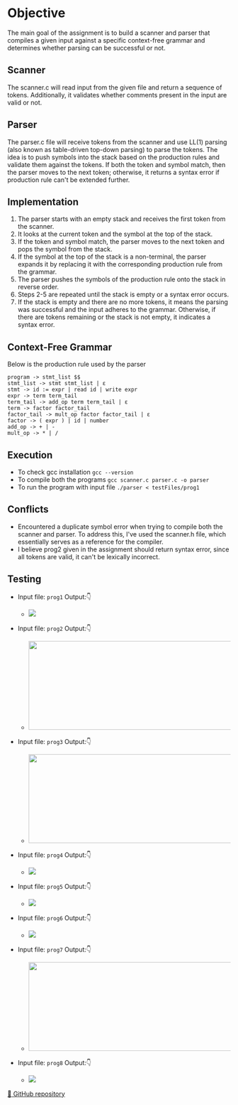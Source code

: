 # Objective
The main goal of the assignment is to build a scanner and parser that compiles a given input against a specific context-free grammar and determines whether parsing can be successful or not.

## Scanner
The scanner.c will read input from the given file and return a sequence of tokens. Additionally, it validates whether comments present in the input are valid or not.

## Parser
The parser.c file will receive tokens from the scanner and use LL(1) parsing (also known as table-driven top-down parsing) to parse the tokens. The idea is to push symbols into the stack based on the production rules and validate them against the tokens. If both the token and symbol match, then the parser moves to the next token; otherwise, it returns a syntax error if production rule can't be extended further.

## Implementation
1. The parser starts with an empty stack and receives the first token from the scanner.
2. It looks at the current token and the symbol at the top of the stack.
3. If the token and symbol match, the parser moves to the next token and pops the symbol from the stack.
4. If the symbol at the top of the stack is a non-terminal, the parser expands it by replacing it with the corresponding production rule from the grammar.
5. The parser pushes the symbols of the production rule onto the stack in reverse order.
6. Steps 2-5 are repeated until the stack is empty or a syntax error occurs.
7. If the stack is empty and there are no more tokens, it means the parsing was successful and the input adheres to the grammar. Otherwise, if there are tokens remaining or the stack is not empty, it indicates a syntax error.

## Context-Free Grammar
Below is the production rule used by the parser
``` 
program -> stmt_list $$
stmt_list -> stmt stmt_list | ε
stmt -> id := expr | read id | write expr
expr -> term term_tail
term_tail -> add_op term term_tail | ε
term -> factor factor_tail
factor_tail -> mult_op factor factor_tail | ε
factor -> ( expr ) | id | number
add_op -> + | -
mult_op -> * | / 
```
## Execution
- To check gcc installation
`gcc --version`
- To compile both the programs
`gcc scanner.c parser.c -o parser`
- To run the program with input file
`./parser < testFiles/prog1`

## Conflicts
- Encountered a duplicate symbol error when trying to compile both the scanner and parser. To address this, I've used the scanner.h file, which essentially serves as a reference for the compiler.
- I believe prog2 given in the assignment should return syntax error, since all tokens are valid, it can't be lexically incorrect.

## Testing
- Input file: `prog1` Output:👇
  - ![](/output-screenshots/prog1.gif)

- Input file: `prog2` Output:👇
  - <img src="/output-screenshots/prog2.png" height="200" width="500">

- Input file: `prog3` Output:👇
  - <img src="/output-screenshots/prog3.png" height="200" width="500">

- Input file: `prog4` Output:👇
  - ![](/output-screenshots/prog4.gif)

- Input file: `prog5` Output:👇
  - ![](/output-screenshots/prog5.gif)

- Input file: `prog6` Output:👇
  - ![](/output-screenshots/prog6.gif)

- Input file: `prog7` Output:👇
  - <img src="/output-screenshots/prog7.png" height="200" width="500">

- Input file: `prog8` Output:👇
  - ![](/output-screenshots/prog8.gif)


[:file_folder: GitHub repository](https://github.com/VigneshPugalenthi/compiler-design)
